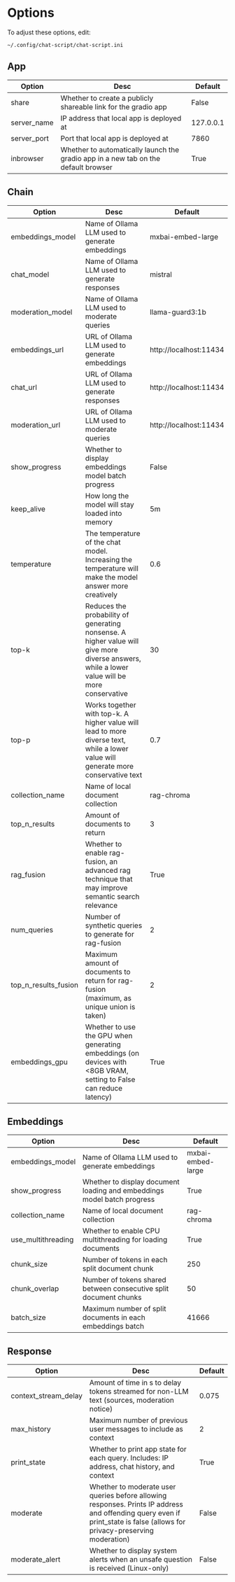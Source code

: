 # Options


To adjust these options, edit:

    ~/.config/chat-script/chat-script.ini

## App

| Option        | Desc                                                                               | Default       |
| ------------- | ---------------------------------------------------------------------------------- | ------------- |
| share         | Whether to create a publicly shareable link for the gradio app                     | False         |
| server_name   | IP address that local app is deployed at                                           | 127.0.0.1     |
| server_port   | Port that local app is deployed at                                                 | 7860          |
| inbrowser     | Whether to automatically launch the gradio app in a new tab on the default browser | True          |

## Chain

| Option               | Desc          | Default                |
| -------------------- | ------------- | ---------------------- |
| embeddings_model     | Name of Ollama LLM used to generate embeddings                                                                                     | mxbai-embed-large      |
| chat_model           | Name of Ollama LLM used to generate responses                                                                                      | mistral                |
| moderation_model     | Name of Ollama LLM used to moderate queries                                                                                        | llama-guard3:1b        |
| embeddings_url       | URL of Ollama LLM used to generate embeddings                                                                                      | http://localhost:11434 |
| chat_url             | URL of Ollama LLM used to generate responses                                                                                       | http://localhost:11434 |
| moderation_url       | URL of Ollama LLM used to moderate queries                                                                                         | http://localhost:11434 |
| show_progress        | Whether to display embeddings model batch progress                                                                                 | False                  |
| keep_alive           | How long the model will stay loaded into memory                                                                                    | 5m                     |
| temperature          | The temperature of the chat model. Increasing the temperature will make the model answer more creatively                           | 0.6                    |
| top-k | Reduces the probability of generating nonsense. A higher value will give more diverse answers, while a lower value will be more conservative      | 30                     |
| top-p                | Works together with top-k. A higher value will lead to more diverse text, while a lower value will generate more conservative text | 0.7                    |
| collection_name      | Name of local document collection                                                                                                  | rag-chroma             |
| top_n_results        | Amount of documents to return                                                                                                      | 3                      |
| rag_fusion           | Whether to enable rag-fusion, an advanced rag technique that may improve semantic search relevance                                 | True                   |
| num_queries          | Number of synthetic queries to generate for rag-fusion                                                                             | 2                      |
| top_n_results_fusion | Maximum amount of documents to return for rag-fusion (maximum, as unique union is taken)                                           | 2                      |
| embeddings_gpu       | Whether to use the GPU when generating embeddings (on devices with <8GB VRAM, setting to False can reduce latency)                 | True                   |

## Embeddings

| Option             | Desc                                                                    | Default           |
| ------------------ | ----------------------------------------------------------------------- | ----------------- |
| embeddings_model   | Name of Ollama LLM used to generate embeddings                          | mxbai-embed-large |
| show_progress      | Whether to display document loading and embeddings model batch progress | True              |
| collection_name    | Name of local document collection                                       | rag-chroma        |
| use_multithreading | Whether to enable CPU multithreading for loading documents              | True              |
| chunk_size         | Number of tokens in each split document chunk                           | 250               |
| chunk_overlap      | Number of tokens shared between consecutive split document chunks       | 50                |
| batch_size         | Maximum number of split documents in each embeddings batch              | 41666             |

## Response

| Option               | Desc                                                                                                                                                                      | Default       |
| -------------------- | ------------------------------------------------------------------------------------------------------------------------------------------------------------------------- | ------------- |
| context_stream_delay | Amount of time in s to delay tokens streamed for non-LLM text (sources, moderation notice)                                                                                | 0.075         |
| max_history          | Maximum number of previous user messages to include as context                                                                                                            | 2             |
| print_state          | Whether to print app state for each query. Includes: IP address, chat history, and context                                                                                | True          |
| moderate             | Whether to moderate user queries before allowing responses. Prints IP address and offending query even if print_state is false (allows for privacy-preserving moderation) | False         |
| moderate_alert       | Whether to display system alerts when an unsafe question is received (Linux-only)                                                                                        | False         |
